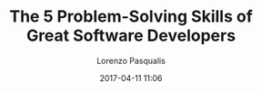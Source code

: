 ---
title: "The 5 Problem-Solving Skills of Great Software Developers"
layout: post
date: 2017-04-11 11:06

image: 
headerImage: false
tag:
- design
- problem solving
- software
- skill

star: true
category: good-stories
author: Lorenzo Pasqualis
description: "This post was first published on CoderHood as The 5 Problem-Solving Skills of Great Software Developers. CoderHood is a blog dedicated to the human dimension of software engineering."

exrternalLink: https://dev.to/lpasqualis/the-5-problem-solving-skills-of-great-software-developers-4e6
---